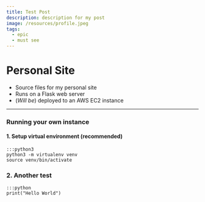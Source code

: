 ```yaml
---
title: Test Post
description: description for my post
image: /resources/profile.jpeg
tags:
  - epic
  - must see
---
```


# Personal Site
 - Source files for my personal site
 - Runs on a Flask web server
 - (*Will be*) deployed to an AWS EC2 instance 

---

### Running your own instance
#### 1. Setup virtual environment (recommended)
    :::python3
    python3 -m virtualenv venv
    source venv/bin/activate
    
### 2. Another test
    :::python
    print("Hello World")
